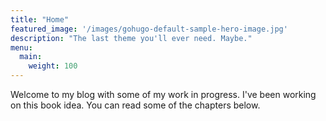 ```yaml
---
title: "Home"
featured_image: '/images/gohugo-default-sample-hero-image.jpg'
description: "The last theme you'll ever need. Maybe."
menu: 
  main:
    weight: 100
---
```

Welcome to my blog with some of my work in progress. I've been working on this book idea. You can read some of the chapters below.
